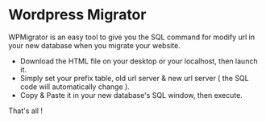 # Wordpress Migrator

WPMigrator is an easy tool to give you the SQL command for modify url in your new database when you migrate your website.

- Download the HTML file on your desktop or your localhost, then launch it.
- Simply set your prefix table, old url server & new url server ( the SQL code will automatically change ).
- Copy & Paste it in your new database's SQL window, then execute.

That's all !